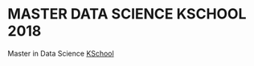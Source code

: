 # MASTER DATA SCIENCE KSCHOOL 2018

Master in Data Science [KSchool](https://kschool.com/cursos/master-en-data-science-madrid/)


